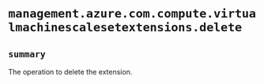 # `management.azure.com.compute.virtualmachinescalesetextensions.delete`

## `summary`
The operation to delete the extension.


